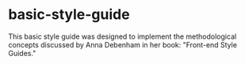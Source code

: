 # basic-style-guide
This basic style guide was designed to implement the methodological concepts discussed by Anna Debenham in her book: "Front-end Style Guides."
